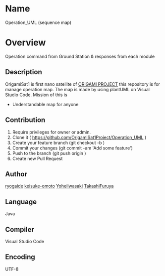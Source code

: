 # Name
Operation_UML (sequence map)

# Overview
Operation command from Ground Station & responses from each module

## Description
OrigamiSat1 is first nano satellite of [ORIGAMI PROJECT](http://www.origami.titech.ac.jp/)
this repository is for manage operation map. The map is made by using plantUML on Visual Studio Code.
Mission of this is 
* Understandable map for anyone

## Contribution
1. Require privileges for owner or admin.
1. Clone it ( https://github.com/OrigamiSat1Project/Operation_UML )
1. Create your feature branch (git checkout -b <my-new-feature>)
1. Commit your changes (git commit -am 'Add some feature')
1. Push to the branch (git push origin <my-new-feature>)
1. Create new Pull Request

## Author
[ryogaide](https://github.com/ryogaide)
[keisuke-omoto](https://github.com/keisuke-omoto)
[YoheiIwasaki](https://github.com/YoheiIwasaki)
[TakashiFuruya](https://github.com/TakashiFuruya)

## Language
Java

## Compiler
Visual Studio Code

## Encoding
UTF-8
